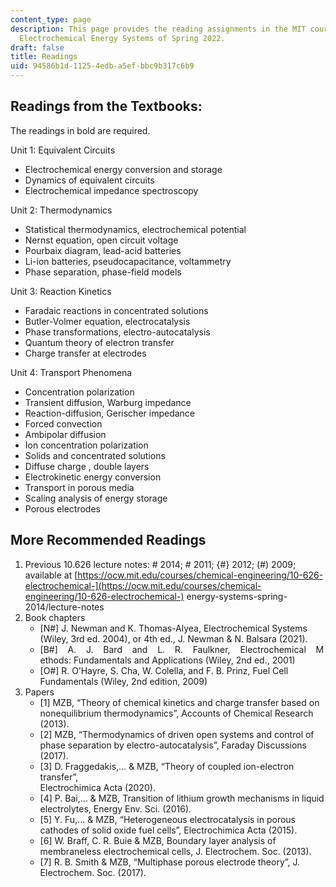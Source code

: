 ```yaml
---
content_type: page
description: This page provides the reading assignments in the MIT course 10.426/10.626
  Electrochemical Energy Systems of Spring 2022.
draft: false
title: Readings
uid: 94586b1d-1125-4edb-a5ef-bbc9b317c6b9
---
```

## Readings from the Textbooks:

The readings in bold are required.

Unit 1: Equivalent Circuits

- Electrochemical energy conversion and storage
- Dynamics of equivalent circuits
- Electrochemical impedance spectroscopy

Unit 2: Thermodynamics

- Statistical thermodynamics, electrochemical potential
- Nernst equation, open circuit voltage
- Pourbaix diagram, lead-acid batteries
- Li-ion batteries, pseudocapacitance, voltammetry
- Phase separation, phase-field models

Unit 3: Reaction Kinetics

- Faradaic reactions in concentrated solutions
- Butler-Volmer equation, electrocatalysis
- Phase transformations, electro-autocatalysis
- Quantum theory of electron transfer
- Charge transfer at electrodes

Unit 4: Transport Phenomena

- Concentration polarization
- Transient diffusion, Warburg impedance
- Reaction-diffusion, Gerischer impedance
- Forced convection
- Ambipolar diffusion
- Ion concentration polarization
- Solids and concentrated solutions
- Diffuse charge , double layers
- Electrokinetic energy conversion
- Transport in porous media
- Scaling analysis of energy storage
- Porous electrodes

## More Recommended Readings

1. Previous 10.626 lecture notes: # 2014; # 2011; {#} 2012; (#) 2009; available at [https://ocw.mit.edu/courses/chemical-engineering/10-626-electrochemical-](https://ocw.mit.edu/courses/chemical-engineering/10-626-electrochemical-) energy-systems-spring-2014/lecture-notes
2. Book chapters   
    - \[N#\] J. Newman and K. Thomas-Alyea, Electrochemical Systems (Wiley, 3rd ed. 2004), or 4th ed., J. Newman & N. Balsara (2021).
    - \[B#\]    A.    J.    Bard    and    L.    R.    Faulkner,    Electrochemical    Methods: Fundamentals and Applications (Wiley, 2nd ed., 2001)
    - \[O#\] R. O’Hayre, S. Cha, W. Colella, and F. B. Prinz, Fuel Cell Fundamentals (Wiley, 2nd edition, 2009)
3. Papers   
    - \[1\] MZB, “Theory of chemical kinetics and charge transfer based on nonequilibrium thermodynamics”, Accounts of Chemical Research (2013).
    - \[2\] MZB, “Thermodynamics of driven open systems and control of phase separation by electro-autocatalysis”, Faraday Discussions (2017). 
    - \[3\] D. Fraggedakis,… & MZB, “Theory of coupled ion-electron transfer”,   
        Electrochimica Acta (2020). 
    - \[4\] P. Bai,… & MZB, Transition of lithium growth mechanisms in liquid electrolytes, Energy Env. Sci. (2016). 
    - \[5\] Y. Fu,… & MZB, “Heterogeneous electrocatalysis in porous cathodes of solid oxide fuel cells”, Electrochimica Acta (2015). 
    - \[6\] W. Braff, C. R. Buie & MZB, Boundary layer analysis of membraneless electrochemical cells, J. Electrochem. Soc. (2013). 
    - \[7\] R. B. Smith & MZB, “Multiphase porous electrode theory”, J. Electrochem. Soc. (2017).